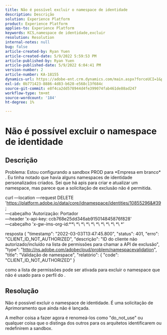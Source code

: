 ```yaml
---
title: Não é possível excluir o namespace de identidade
description: Descrição
solution: Experience Platform
product: Experience Platform
applies-to: Experience Platform
keywords: KCS,namespace de identidade,excluir
resolution: Resolution
internal-notes: null
bug: false
article-created-by: Ryan Yuen
article-created-date: 5/9/2022 5:59:53 PM
article-published-by: Ryan Yuen
article-published-date: 5/9/2022 6:04:41 PM
version-number: 2
article-number: KA-18155
dynamics-url: https://adobe-ent.crm.dynamics.com/main.aspx?forceUCI=1&pagetype=entityrecord&etn=knowledgearticle&id=d806b2d2-c1cf-ec11-a7b5-0022480a8753
exl-id: 0b771423-8886-4d83-b628-e568c13f684c
source-git-commit: e8f4ca2dd578944d4fe399074fab461de88ad247
workflow-type: tm+mt
source-wordcount: '184'
ht-degree: 1%

---
```


# Não é possível excluir o namespace de identidade

## Descrição


Problema: Estou configurando a sandbox PROD para \*Empresa em branco\* . Eu tinha notado que havia alguns namespaces de identidade personalizados criados. Sei que há apis para criar e atualizar um namespace, mas parece que a solicitação de exclusão não é permitida.

curl —location —request DELETE &#39;https://platform.adobe.io/data/core/idnamespace/identities/10855296&#39; \
—cabeçalho &#39;Autorização: Portador \
—header &#39;x-api-key: ccb768e25dd346ab915014845876f828&#39; \
—cabeçalho &#39;x-gw-ims-org-id:\*\*\ *\ *\ *\ *\ *\ *\ *\ *\ *\ *&#39;


resposta { &quot;timestamp&quot;: &quot;2022-03-03T13:47:45.800&quot;, &quot;status&quot;: 401, &quot;erro&quot;: &quot;CLIENT_ID_NOT_AUTHORIZED&quot;, &quot;descrição&quot;: &quot;ID do cliente não autorizado/incluído na lista de permissões para chamar a API de exclusão&quot;, &quot;type&quot;: &quot;http://ns.adobe.com/adobecloud/problem/namespacevalidation&quot;, &quot;title&quot;: &quot;Validação de namespace&quot;, &quot;relatório&quot;: { &quot;code&quot;: &quot;CLIENT_ID_NOT_AUTHORIZED&quot; }

como a lista de permissões pode ser ativada para excluir o namespace que não é usado para o perfil do .


## Resolução


Não é possível excluir o namespace de identidade. É uma solicitação de Aprimoramento que ainda não é lançada.

A melhor coisa a fazer agora é renomeá-los como &quot;do_not_use&quot; ou qualquer coisa que o distinga dos outros para os arquitetos identificarem ou redefinirem a sandbox.
